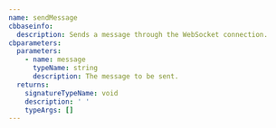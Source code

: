 ```yaml
---
name: sendMessage
cbbaseinfo:
  description: Sends a message through the WebSocket connection.
cbparameters:
  parameters:
    - name: message
      typeName: string
      description: The message to be sent.
  returns:
    signatureTypeName: void
    description: ' '
    typeArgs: []
---
```

<CBBaseInfo/> 
 <CBParameters/>